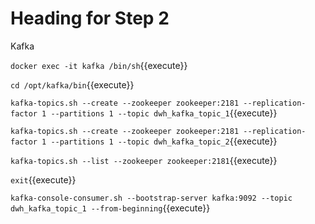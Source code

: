 # Heading for Step 2

Kafka

`docker exec -it kafka /bin/sh`{{execute}}

`cd /opt/kafka/bin`{{execute}}

`kafka-topics.sh --create --zookeeper zookeeper:2181 --replication-factor 1 --partitions 1 --topic dwh_kafka_topic_1`{{execute}}

`kafka-topics.sh --create --zookeeper zookeeper:2181 --replication-factor 1 --partitions 1 --topic dwh_kafka_topic_2`{{execute}}

`kafka-topics.sh --list --zookeeper zookeeper:2181`{{execute}}

`exit`{{execute}}

`kafka-console-consumer.sh --bootstrap-server kafka:9092 --topic dwh_kafka_topic_1 --from-beginning`{{execute}}

